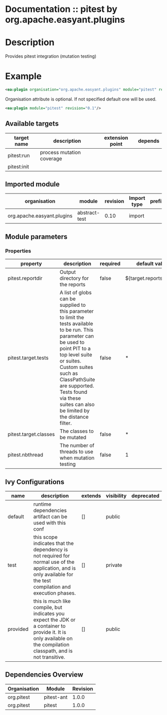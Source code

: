 # Documentation :: pitest by org.apache.easyant.plugins

# Description

Provides pitest integration (mutation testing)
	
# Example

```xml
<ea:plugin organisation="org.apache.easyant.plugins" module="pitest" revision="0.1"/>
```
Organisation attribute is optional. If not specified default one will be used.

```xml
<ea:plugin module="pitest" revision="0.1"/>
```

## Available targets

|target name|description|extension point|depends|
|-----------|-----------|---------------|-------|
|pitest:run|process mutation coverage|||
|pitest:init||||

## Imported module

|organisation|module|revision|Import type|prefix|
|------------|------|--------|-----------|------|
|org.apache.easyant.plugins|abstract-test|0.10|import||

## Module parameters

### Properties

|property|description|required|default value|
|--------|-----------|--------|-------------|
|pitest.reportdir|Output directory for the reports|false|${target.reports}/pitest|
|pitest.target.tests|A list of globs can be supplied to this parameter to limit the tests available to be run. This parameter can be used to point PIT to a top level suite or suites. Custom suites such as ClassPathSuite are supported. Tests found via these suites can also be limited by the distance filter.|false|*|
|pitest.target.classes|The classes to be mutated|false|*|
|pitest.nbthread|The number of threads to use when mutation testing|false|1|

## Ivy Configurations

|name|description|extends|visibility|deprecated|
|----|-----------|-------|----------|----------|
|default|runtime dependencies artifact can be used with this conf|[]|public||
|test|this scope indicates that the dependency is not required for normal use of the application, and is only available for the test compilation and execution phases.|[]|private||
|provided|this is much like compile, but indicates you expect the JDK or a container to provide it. It is only available on the compilation classpath, and is not transitive.|[]|public||

## Dependencies Overview

|Organisation|Module|Revision|
|------------|------|--------|
|org.pitest|pitest-ant|1.0.0|
|org.pitest|pitest|1.0.0|

